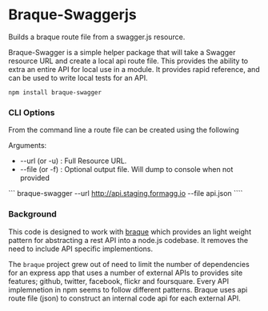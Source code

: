 Braque-Swaggerjs
================

Builds a braque route file from a swagger.js resource.

Braque-Swagger is a simple helper package that will take a Swagger resource URL
and create a local api route file. This provides the ability to extra an entire
API for local use in a module. It provides rapid reference, and can be used to
write local tests for an API.

``` npm install braque-swagger ```

### CLI Options
From the command line a route file can be created using the following

Arguments:
* --url (or -u) : Full Resource URL.
* --file (or -f) : Optional output file. Will dump to console when not provided

``` braque-swagger --url http://api.staging.formagg.io --file api.json ````

### Background
This code is designed to work with [braque](https://npmjs.org/package/braque) which provides
an light weight pattern for abstracting a rest API into a node.js codebase. It removes the
need to include API specific implementions.

The `braque` project grew out of need to limit the number of dependencies for an express app that uses
a number of external APIs to provides site features; github, twitter, facebook, flickr and foursquare.
Every API implemnetion in npm seems to follow different patterns. Braque uses api route file (json) to
construct an internal code api for each external API.
